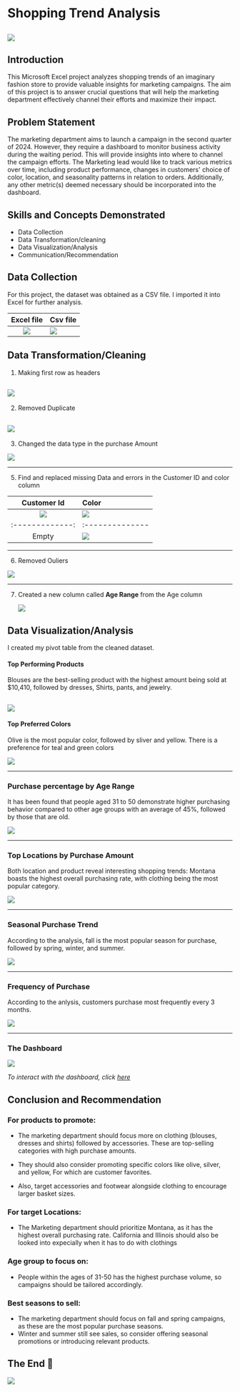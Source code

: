 # Shopping Trend Analysis

![](Intro_image.jpg)
----
## Introduction
This Microsoft Excel project analyzes shopping trends of an imaginary fashion store to provide valuable insights for marketing campaigns. The aim of this project is to answer crucial questions that will help the marketing department effectively channel their efforts and maximize their impact.

## Problem Statement
The marketing department aims to launch a campaign in the second quarter of 2024. However, they require a dashboard to monitor business activity during the waiting period. This will provide insights into where to channel the campaign efforts. The Marketing lead would like to track various metrics over time, including product performance, changes in customers' choice of color, location, and seasonality patterns in relation to orders. Additionally, any other metric(s) deemed necessary should be incorporated into the dashboard.

## Skills and Concepts Demonstrated
- Data Collection
- Data Transformation/cleaning
- Data Visualization/Analysis
- Communication/Recommendation

## Data Collection
For this project, the dataset was obtained as a CSV file. I imported it into Excel for further analysis.

Excel file        |     Csv file
:----------------:|:------------------
![](excelfile.png)|![](csv_file.png)

## Data Transformation/Cleaning
1. Making first row as headers

![](First_row.png)
---------

2. Removed Duplicate

![](Duplicates_copy.png)
-----

3. Changed the data type in the purchase Amount

![](Change_Data_type.png)

-----

5. Find and replaced missing Data and errors in the Customer ID and color column

Customer Id    | Color
:-------------:|:-----------
![](Blanks.png)|![](Blanks_col.png)
:-------------:|:--------------
  Empty        |![](Find_replace.png)
------------
6. Removed Ouliers
   
 ![](Outliers.png)
   
---------------

7. Created a new column called **Age Range** from the Age column
   
   ![](New_column.png)


## Data Visualization/Analysis

I created my pivot table from the cleaned dataset.

#### Top Performing Products
Blouses are the best-selling product with the highest amount being sold at $10,410, followed by dresses, Shirts, pants, and jewelry.

![](Top_Performing_Product.png)
----

#### Top Preferred Colors
Olive is the most popular color, followed by sliver and yellow. There is a preference for teal and green colors

![](Top_Colours.png)

-----
### Purchase percentage by Age Range
It has been found that people aged 31 to 50 demonstrate higher purchasing behavior compared to other age groups with an average of 45%, followed by those that are old.

![](purchase.png)

----
### Top Locations by Purchase Amount
Both location and product reveal interesting shopping trends: Montana boasts the highest overall purchasing rate, with clothing being the most popular category.

![](Top_Locations.png)

----
### Seasonal Purchase Trend
According to the analysis, fall is the most popular season for purchase, followed by spring, winter, and summer.

![](Seasonal_Purchase.png)

----

### Frequency of Purchase
According to the anlysis, customers purchase most frequently every 3 months.

![](Frequency_purchase.png)

---
### The Dashboard 
![](Shopping_Trend_Dashboard.png)

*To interact with the dashboard, click [here](https://1drv.ms/x/c/97e2ae96d52322d8/EfmMHh7lAHNHsZkGWSMTKCABSCxaBanLbLfYvr-i94k6Og)*

## Conclusion and Recommendation
### For products to promote:
- The marketing department should focus more on clothing (blouses, dresses and shirts) followed by accessories. These are top-selling categories with high purchase amounts. 

- They should also consider promoting specific colors like olive, silver, and  yellow, For which are customer favorites.

- Also, target accessories and footwear alongside clothing to encourage larger basket sizes.

### For  target Locations:
- The Marketing department should prioritize Montana, as it has the highest overall purchasing rate. California and Illinois should also be looked into expecially when it has to do with clothings 

### Age group to focus on:
- People within the ages of 31-50 has the highest purchase volume, so campaigns should be tailored accordingly.

### Best seasons to sell:
- The marketing department should focus on fall and spring campaigns, as these are the most popular purchase seasons.
- Winter and summer still see sales, so consider offering seasonal promotions or introducing relevant products.


## The End 🙂
![](Thanks.png) 
